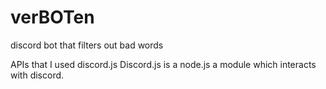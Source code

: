 # verBOTen
discord bot that filters out bad words




APIs that I used
discord.js
Discord.js is a node.js a module which interacts with discord. 
